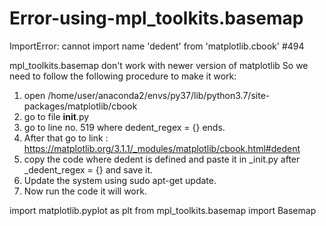 # Error-using-mpl_toolkits.basemap
ImportError: cannot import name 'dedent' from 'matplotlib.cbook' #494

mpl_toolkits.basemap don't work with newer version of matplotlib
So we need to follow the following procedure to make it work:

1) open /home/user/anaconda2/envs/py37/lib/python3.7/site-packages/matplotlib/cbook 
2) go to file __init__.py 
3) go to line no. 519 where dedent_regex = {} ends. 
4) After that go to link : https://matplotlib.org/3.1.1/_modules/matplotlib/cbook.html#dedent 
5) copy the code where dedent is defined and paste it in _init.py after _dedent_regex = {} and save it. 
6) Update the system using sudo apt-get update. 
7) Now run the code it will work.

import matplotlib.pyplot as plt
from mpl_toolkits.basemap import Basemap
